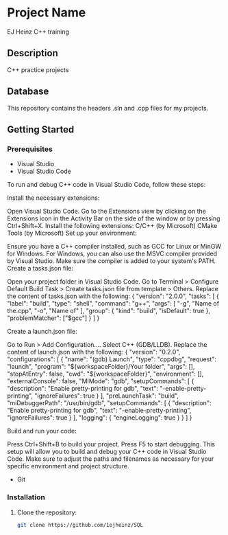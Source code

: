 # Project Name
EJ Heinz C++ training

## Description
C++ practice projects

## Database
This repository contains the headers .sln and .cpp files for my projects.

## Getting Started
### Prerequisites

- Visual Studio 
- Visual Studio Code

To run and debug C++ code in Visual Studio Code, follow these steps:

Install the necessary extensions:

Open Visual Studio Code.
Go to the Extensions view by clicking on the Extensions icon in the Activity Bar on the side of the window or by pressing Ctrl+Shift+X.
Install the following extensions:
C/C++ (by Microsoft)
CMake Tools (by Microsoft)
Set up your environment:

Ensure you have a C++ compiler installed, such as GCC for Linux or MinGW for Windows. For Windows, you can also use the MSVC compiler provided by Visual Studio.
Make sure the compiler is added to your system's PATH.
Create a tasks.json file:

Open your project folder in Visual Studio Code.
Go to Terminal > Configure Default Build Task > Create tasks.json file from template > Others.
Replace the content of tasks.json with the following: {
  "version": "2.0.0",
  "tasks": [
    {
      "label": "build",
      "type": "shell",
      "command": "g++",
      "args": [
        "-g",
        "Name of the.cpp",
        "-o",
        "Name of"
      ],
      "group": {
        "kind": "build",
        "isDefault": true
      },
      "problemMatcher": ["$gcc"]
    }
  ]
}

Create a launch.json file:

Go to Run > Add Configuration....
Select C++ (GDB/LLDB).
Replace the content of launch.json with the following: {
  "version": "0.2.0",
  "configurations": [
    {
      "name": "(gdb) Launch",
      "type": "cppdbg",
      "request": "launch",
      "program": "${workspaceFolder}/Your folder",
      "args": [],
      "stopAtEntry": false,
      "cwd": "${workspaceFolder}",
      "environment": [],
      "externalConsole": false,
      "MIMode": "gdb",
      "setupCommands": [
        {
          "description": "Enable pretty-printing for gdb",
          "text": "-enable-pretty-printing",
          "ignoreFailures": true
        }
      ],
      "preLaunchTask": "build",
      "miDebuggerPath": "/usr/bin/gdb",
      "setupCommands": [
        {
          "description": "Enable pretty-printing for gdb",
          "text": "-enable-pretty-printing",
          "ignoreFailures": true
        }
      ],
      "logging": {
        "engineLogging": true
      }
    }
  ]
}

Build and run your code:

Press Ctrl+Shift+B to build your project.
Press F5 to start debugging.
This setup will allow you to build and debug your C++ code in Visual Studio Code. Make sure to adjust the paths and filenames as necessary for your specific environment and project structure.

- Git

### Installation
1. Clone the repository:
   ```sh 
   git clone https://github.com/1ejheinz/SQL
